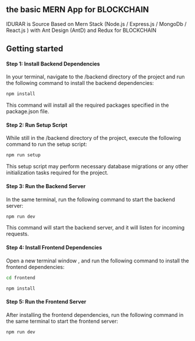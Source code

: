 ## the basic MERN App for BLOCKCHAIN

IDURAR is Source  Based on Mern Stack (Node.js / Express.js / MongoDb / React.js ) with Ant Design (AntD) and Redux for BLOCKCHAIN


## Getting started

#### Step 1: Install Backend Dependencies

In your terminal, navigate to the /backend directory of the project and run the following command to install the backend dependencies:

```bash
npm install
```

This command will install all the required packages specified in the package.json file.

#### Step 2: Run Setup Script

While still in the /backend directory of the project, execute the following command to run the setup script:

```bash
npm run setup
```

This setup script may perform necessary database migrations or any other initialization tasks required for the project.

#### Step 3: Run the Backend Server

In the same terminal, run the following command to start the backend server:

```bash
npm run dev
```

This command will start the backend server, and it will listen for incoming requests.

#### Step 4: Install Frontend Dependencies

Open a new terminal window , and run the following command to install the frontend dependencies:

```bash
cd frontend
```

```bash
npm install
```

#### Step 5: Run the Frontend Server

After installing the frontend dependencies, run the following command in the same terminal to start the frontend server:

```bash
npm run dev
```
